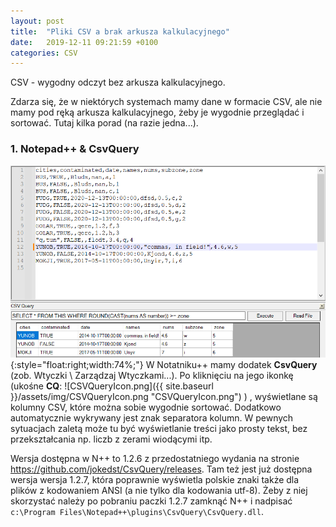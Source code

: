 ```yaml
---
layout: post
title:  "Pliki CSV a brak arkusza kalkulacyjnego"
date:   2019-12-11 09:21:59 +0100
categories: CSV
---
```


CSV - wygodny odczyt bez arkusza kalkulacyjnego.

Zdarza się, że w niektórych systemach mamy dane w formacie CSV, ale nie mamy pod ręką arkusza kalkulacyjnego, żeby je wygodnie przeglądać i sortować. Tutaj kilka porad (na razie jedna...).

### 1. Notepad++ & CsvQuery

![Notepad++ CsvQuery widok aplikacji](https://raw.githubusercontent.com/jokedst/CsvQuery/master/Meta/Screenshot.png){:style="float:right;width:74%;"}
W Notatniku++ mamy dodatek **CsvQuery** (zob. Wtyczki \ Zarządzaj Wtyczkami...). Po kliknięciu na jego ikonkę (ukośne **CQ**: ![CSVQueryIcon.png]({{ site.baseurl }}/assets/img/CSVQueryIcon.png "CSVQueryIcon.png") ) , wyświetlane są kolumny CSV, które można sobie wygodnie sortować. Dodatkowo automatycznie wykrywany jest znak separatora kolumn. W pewnych sytuacjach zaletą może tu być wyświetlanie treści jako prosty tekst, bez przekształcania np. liczb z zerami wiodącymi itp.


Wersja dostępna w N++ to 1.2.6 z przedostatniego wydania na stronie <https://github.com/jokedst/CsvQuery/releases>. Tam też jest już dostępna wersja wersja 1.2.7, która poprawnie wyświetla polskie znaki także dla plików z kodowaniem ANSI (a nie tylko dla kodowania utf-8). Żeby z niej skorzystać należy po pobraniu paczki 1.2.7 zamknąć N++ i nadpisać `c:\Program Files\Notepad++\plugins\CsvQuery\CsvQuery.dll`. 

